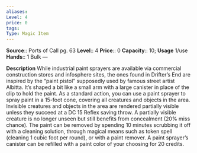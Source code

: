 ```yaml
---
aliases: 
Level: 4
price: 0
tags: 
Type: Magic Item
---
```

**Source**:: Ports of Call pg. 63
**Level**:: 4
**Price**:: 0
**Capacity**:: 10; **Usage** 1/use
**Hands**:: 1 Bulk —

**Description**
While industrial paint sprayers are available via commercial construction stores and infosphere sites, the ones found in Drifter’s End are inspired by the “paint pistol” supposedly used by famous street artist Albitta. It’s shaped a bit like a small arm with a large canister in place of the clip to hold the paint. As a standard action, you can use a paint sprayer to spray paint in a 15-foot cone, covering all creatures and objects in the area. Invisible creatures and objects in the area are rendered partially visible unless they succeed at a DC 15 Reflex saving throw. A partially visible creature is no longer unseen but still benefits from concealment (20% miss chance). The paint can be removed by spending 10 minutes scrubbing it off with a cleaning solution, through magical means such as token spell (cleaning 1 cubic foot per round), or with a paint remover. A paint sprayer’s canister can be refilled with a paint color of your choosing for 20 credits.
